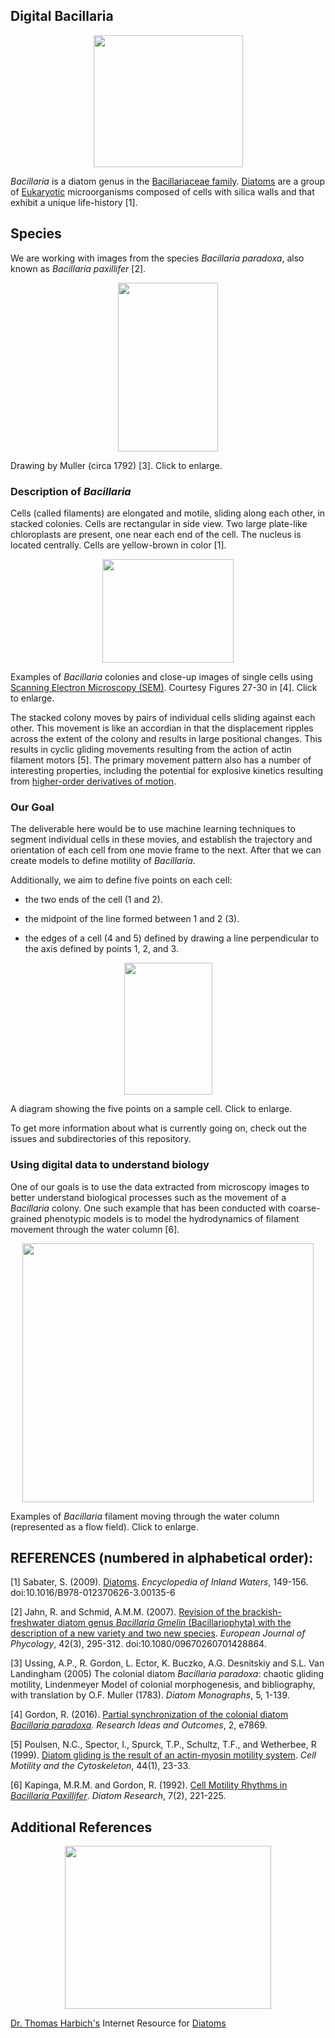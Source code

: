 ## Digital Bacillaria

<p align="center">
  <img width="239" height="211" src="https://user-images.githubusercontent.com/19001437/57882552-960c8900-77e9-11e9-9f10-9ab687f6391e.jpg"><BR>
</p>

_Bacillaria_ is a diatom genus in the [Bacillariaceae family](http://tolweb.org/Bacillariaceae/125684). [Diatoms](http://tolweb.org/Diatoms/) are a group of [Eukaryotic](https://en.wikipedia.org/wiki/Eukaryote) microorganisms composed of cells with silica walls and that exhibit a unique life-history [1].

## Species
We are working with images from the species _Bacillaria paradoxa_, also known as _Bacillaria paxillifer_ [2].

<p align="center">
  <img width="160" height="270" src="https://user-images.githubusercontent.com/19001437/58395892-f2ed1800-800f-11e9-9a64-4cd517ea57ac.png"><BR>
</p>
  
Drawing by Muller (circa 1792) [3]. Click to enlarge.  

### Description of _Bacillaria_
Cells (called filaments) are elongated and motile, sliding along each other, in stacked colonies. Cells are rectangular in side view. Two large plate-like chloroplasts are present, one near each end of the cell. The nucleus is located centrally. Cells are yellow-brown in color [1]. 

<p align="center">
  <img width="210" height="166" src="https://user-images.githubusercontent.com/19001437/58396330-ca661d80-8011-11e9-80fe-e0f9fde60dc1.png"><BR>
</p>

Examples of _Bacillaria_ colonies and close-up images of single cells using [Scanning Electron Microscopy (SEM)](https://en.wikipedia.org/wiki/Scanning_electron_microscope). Courtesy Figures 27-30 in [4]. Click to enlarge.  

The stacked colony moves by pairs of individual cells sliding against each other. This movement is like an accordian in that the displacement ripples across the extent of the colony and results in large positional changes. This results in cyclic gliding movements resulting from the action of actin filament motors [5]. The primary movement pattern also has a number of interesting properties, including the potential for explosive kinetics resulting from [higher-order derivatives of motion](https://en.wikipedia.org/wiki/Jerk_(physics)#Higher_derivatives).

### Our Goal
The deliverable here would be to use machine learning techniques to segment individual cells in these movies, and establish the trajectory and orientation of each cell from one movie frame to the next. After that we can create models to define motility of _Bacillaria_.

Additionally, we aim to define five points on each cell:

* the two ends of the cell (1 and 2).

* the midpoint of the line formed between 1 and 2 (3).

* the edges of a cell (4 and 5) defined by drawing a line perpendicular to the axis defined by points 1, 2, and 3.

<p align="center">
  <img width="141" height="211" src="https://user-images.githubusercontent.com/19001437/60073556-66a14400-96e6-11e9-913d-188015b3f8f1.jpg"><BR>
</p>
  
A diagram showing the five points on a sample cell. Click to enlarge.
  

To get more information about what is currently going on, check out the issues and subdirectories of this repository.

### Using digital data to understand biology
One of our goals is to use the data extracted from microscopy images to better understand biological processes such as the movement of a _Bacillaria_ colony. One such example that has been conducted with coarse-grained phenotypic models is to model the hydrodynamics of filament movement through the water column [6].

<p align="center">
  <img width="466" height="414" src="https://user-images.githubusercontent.com/19001437/58767418-47345280-8550-11e9-987c-9e302567e55c.png"><BR>
</p>
  
Examples of _Bacillaria_ filament moving through the water column (represented as a flow field). Click to enlarge. 
  

## REFERENCES (numbered in alphabetical order):
[1] Sabater, S. (2009). [Diatoms](https://www.sciencedirect.com/science/article/pii/B9780123706263001356). _Encyclopedia of Inland Waters_, 149-156. doi:10.1016/B978-012370626-3.00135-6

[2] Jahn, R. and Schmid, A.M.M. (2007). [Revision of the brackish-freshwater diatom genus _Bacillaria Gmelin_ (Bacillariophyta) 
with the description of a new variety and two new species](https://www.researchgate.net/publication/249026177_Revision_of_the_brackish-freshwater_diatom_genus_Bacillaria_Gmelin_Bacillariophyta_with_the_description_of_a_new_variety_and_two_new_species). _European Journal of Phycology_, 42(3), 295-312. doi:10.1080/09670260701428864.

[3] Ussing, A.P., R. Gordon, L. Ector, K. Buczko, A.G. Desnitskiy and S.L. Van Landingham (2005) The colonial diatom _Bacillaria 
paradoxa_: chaotic gliding motility, Lindenmeyer Model of colonial morphogenesis, and bibliography, with translation by O.F. 
Muller (1783). _Diatom Monographs_, 5, 1-139.

[4] Gordon, R. (2016). [Partial synchronization of the colonial diatom _Bacillaria paradoxa_](https://riojournal.com/article/7869/). _Research Ideas and Outcomes_, 2, e7869.

[5] Poulsen, N.C., Spector, I., Spurck, T.P., Schultz, T.F., and Wetherbee, R (1999). [Diatom gliding is the result of an actin-myosin motility system](https://www.ncbi.nlm.nih.gov/pubmed/10470016). _Cell Motility and the Cytoskeleton_, 44(1), 23-33.

[6] Kapinga, M.R.M. and Gordon, R. (1992). [Cell Motility Rhythms in _Bacillaria Paxillifer_](https://www.tandfonline.com/doi/abs/10.1080/0269249X.1992.9705215). _Diatom Research_, 7(2), 221-225.

## Additional References

<p align="center">
  <img width="330" height="261" src="https://user-images.githubusercontent.com/19001437/60072607-a1ee4380-96e3-11e9-9187-77a4c69d8f4a.png"><BR>
</p>
  
[Dr. Thomas Harbich's](https://diatoms.de/en/site-notice) Internet Resource for [Diatoms](https://diatoms.de/en/)
